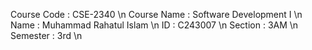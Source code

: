 Course Code : CSE-2340 \n
Course Name : Software Development I \n
Name        : Muhammad Rahatul Islam \n
ID          : C243007 \n
Section     : 3AM \n
Semester    : 3rd \n
